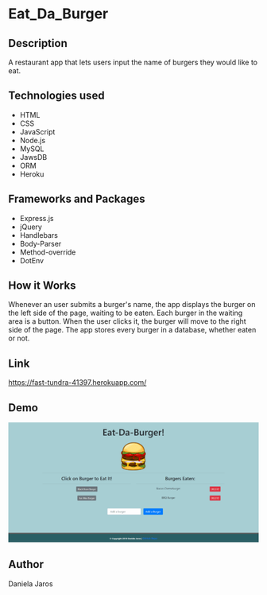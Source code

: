 # Eat_Da_Burger

## Description
 A restaurant app that lets users input the name of burgers they would like to eat.

## Technologies used

* HTML
* CSS
* JavaScript
* Node.js
* MySQL
* JawsDB
* ORM
* Heroku

## Frameworks and Packages

* Express.js
* jQuery
* Handlebars
* Body-Parser
* Method-override
* DotEnv

## How it Works
Whenever an user submits a burger's name, the app displays the burger on the left side of the page, waiting to be eaten.
Each burger in the waiting area is a button. When the user clicks it, the burger will move to the right side of the page.
The app stores every burger in a database, whether eaten or not.

## Link
https://fast-tundra-41397.herokuapp.com/

## Demo 
![burger video](/public/assets/img/demo2.gif)

## Author
Daniela Jaros